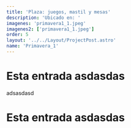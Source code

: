 ```yaml
---
title: 'Plaza: juegos, mastil y mesas'
description: 'Ubicado en: '
imagenes: 'primavera1_1.jpeg'
imagenes2: ['primavera1_1.jpeg']
order: 5
layout: '../../Layout/ProjectPost.astro'
name: 'Primavera_1'
---
```


# Esta entrada asdasdas

adsasdasd

# Esta entrada asdasdas


